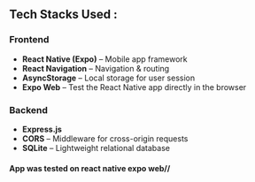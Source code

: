 ## Tech Stacks Used :

### Frontend
- **React Native (Expo)** – Mobile app framework  
- **React Navigation** – Navigation & routing  
- **AsyncStorage** – Local storage for user session  
- **Expo Web** – Test the React Native app directly in the browser  

### Backend
- **Express.js** 
- **CORS** – Middleware for cross-origin requests  
- **SQLite** – Lightweight relational database  

#### App was tested on react native expo web//
